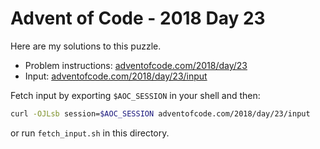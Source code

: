 # Advent of Code - 2018 Day 23
Here are my solutions to this puzzle.

* Problem instructions: [adventofcode.com/2018/day/23](https://adventofcode.com/2018/day/23)
* Input: [adventofcode.com/2018/day/23/input](https://adventofcode.com/2018/day/23/input)

Fetch input by exporting `$AOC_SESSION` in your shell and then:
```bash
curl -OJLsb session=$AOC_SESSION adventofcode.com/2018/day/23/input
```

or run `fetch_input.sh` in this directory.
